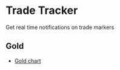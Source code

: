 # Trade Tracker

Get real time notifications on trade markers

## Gold

- [Gold chart](gold/xau-aed.md)
